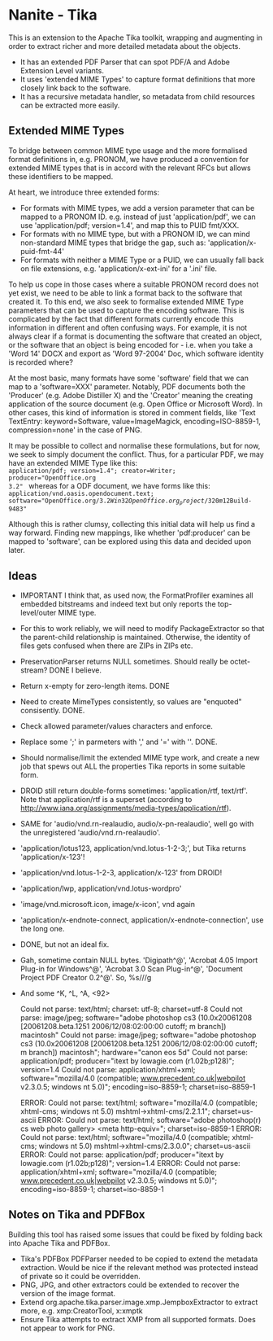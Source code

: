 Nanite - Tika
=============

This is an extension to the Apache Tika toolkit, wrapping and augmenting in order to extract richer and more detailed metadata about the objects.

* It has an extended PDF Parser that can spot PDF/A and Adobe Extension Level variants.
* It uses 'extended MIME Types' to capture format definitions that more closely link back to the software.
* It has a recursive metadata handler, so metadata from child resources can be extracted more easily.

Extended MIME Types
-------------------

To bridge between common MIME type usage and the more formalised format definitions in, e.g. PRONOM, we have produced a convention for extended MIME types that is in accord with the relevant RFCs but allows these identifiers to be mapped.

At heart, we introduce three extended forms:

* For formats with MIME types, we add a version parameter that can be mapped to a PRONOM ID. e.g. instead of just 'application/pdf', we can use 'application/pdf; version=1.4', and map this to PUID fmt/XXX.
* For formats with no MIME type, but with a PRONOM ID, we can mind non-standard MIME types that bridge the gap, such as: 'application/x-puid-fmt-44'
* For formats with neither a MIME Type or a PUID, we can usually fall back on file extensions, e.g. 'application/x-ext-ini' for a '.ini' file.

To help us cope in those cases where a suitable PRONOM record does not yet exist, we need to be able to link a format back to the software that created it. To this end, we also seek to formalise extended MIME Type parameters that can be used to capture the encoding software. This is complicated by the fact that different formats currently encode this information in different and often confusing ways. For example, it is not always clear if a format is documenting the software that created an object, or the software that an object is being encoded for - i.e. when you take a 'Word 14' DOCX and export as 'Word 97-2004' Doc, which software identity is recorded where?

At the most basic, many formats have some 'software' field that we can map to a 'software=XXX' parameter. Notably, PDF documents both the 'Producer' (e.g. Adobe Distiller X) and the 'Creator' meaning the creating application of the source document (e.g. Open Office or Microsoft Word). In other cases, this kind of information is stored in comment fields, like 'Text TextEntry: keyword=Software, value=ImageMagick, encoding=ISO-8859-1, compression=none' in the case of PNG.

It may be possible to collect and normalise these formulations, but for now, we seek to simply document the conflict. Thus, for a particular PDF, we may have an extended MIME Type like this:
<code>
	application/pdf; version=1.4"; creator=Writer; producer="OpenOffice.org 3.2"
</code>
whereas for a ODF document, we have forms like this:
<code>
	application/vnd.oasis.opendocument.text; software="OpenOffice.org/3.2$Win32 OpenOffice.org_project/320m12$Build-9483"
</code>

Although this is rather clumsy, collecting this initial data will help us find a way forward. Finding new mappings, like whether 'pdf:producer' can be mapped to 'software', can be explored using this data and decided upon later.

Ideas
-----

* IMPORTANT I think that, as used now, the FormatProfiler examines all embedded bitstreams and indeed text but only reports the top-level/outer MIME type.
* For this to work reliably, we will need to modify PackageExtractor so that the parent-child relationship is maintained. Otherwise, the identity of files gets confused when there are ZIPs in ZIPs etc.
* PreservationParser returns NULL sometimes. Should really be octet-stream? DONE I believe.
* Return x-empty for zero-length items. DONE
* Need to create MimeTypes consistently, so values are "enquoted" consisently. DONE.
* Check allowed parameter/values characters and enforce.
* Replace some ';' in parmeters with ',' and '=' with ''. DONE.
 
* Should normalise/limit the extended MIME type work, and create a new job that spews out ALL the properties Tika reports in some suitable form.

* DROID still return double-forms sometimes: 'application/rtf, text/rtf'. Note that application/rtf is a superset (according to http://www.iana.org/assignments/media-types/application/rtf).
* SAME for 'audio/vnd.rn-realaudio, audio/x-pn-realaudio', well go with the unregistered 'audio/vnd.rn-realaudio'.
* 'application/lotus123, application/vnd.lotus-1-2-3;', but Tika returns 'application/x-123'!
* 'application/vnd.lotus-1-2-3, application/x-123' from DROID!
* 'application/lwp, application/vnd.lotus-wordpro'
* 'image/vnd.microsoft.icon, image/x-icon', vnd again
* 'application/x-endnote-connect, application/x-endnote-connection', use the long one.
* DONE, but not an ideal fix.

* Gah, sometime contain NULL bytes. 'Digipath^@', 'Acrobat 4.05 Import Plug-in for Windows^@', 'Acrobat 3.0 Scan Plug-in^@', 'Document Project PDF Creator 0.2^@'. So, %s/<Ctrl-V><Ctrl-2>//g
* And some ^K, ^L, ^A, <92>

	Could not parse: text/html; charset: utf-8; charset=utf-8
	Could not parse: image/jpeg; software="adobe photoshop cs3 (10.0x20061208 [20061208.beta.1251 2006/12/08:02:00:00 cutoff; m branch])  macintosh"
	Could not parse: image/jpeg; software="adobe photoshop cs3 (10.0x20061208 [20061208.beta.1251 2006/12/08:02:00:00 cutoff; m branch])  macintosh"; hardware="canon eos 5d"
	Could not parse: application/pdf; producer="itext by lowagie.com (r1.02b;p128)"; version=1.4
	Could not parse: application/xhtml+xml; software="mozilla/4.0 (compatible; www.precedent.co.uk|webpilot v2.3.0.5; windows nt 5.0)"; encoding=iso-8859-1; charset=iso-8859-1

	ERROR: Could not parse: text/html; software="mozilla/4.0 (compatible; xhtml-cms; windows nt 5.0) mshtml->xhtml-cms/2.2.1.1"; charset=us-ascii
	ERROR: Could not parse: text/html; software="adobe photoshop(r) cs web photo gallery>  <meta http-equiv="; charset=iso-8859-1
	ERROR: Could not parse: text/html; software="mozilla/4.0 (compatible; xhtml-cms; windows nt 5.0) mshtml->xhtml-cms/2.3.0.0"; charset=us-ascii
	ERROR: Could not parse: application/pdf; producer="itext by lowagie.com (r1.02b;p128)"; version=1.4
	ERROR: Could not parse: application/xhtml+xml; software="mozilla/4.0 (compatible; www.precedent.co.uk|webpilot v2.3.0.5; windows nt 5.0)"; encoding=iso-8859-1; charset=iso-8859-1


Notes on Tika and PDFBox
------------------------

Building this tool has raised some issues that could be fixed by folding back into Apache Tika and PDFBox.

* Tika's PDFBox PDFParser needed to be copied to extend the metadata extraction. Would be nice if the relevant method was protected instead of private so it could be overridden.
* PNG, JPG, and other extractors could be extended to recover the version of the image format.
* Extend org.apache.tika.parser.image.xmp.JempboxExtractor to extract more, e.g. xmp:CreatorTool, x:xmptk
* Ensure Tika attempts to extract XMP from all supported formats. Does not appear to work for PNG.
